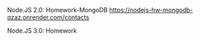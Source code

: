 Node.JS 2.0: Homework-MongoDB
https://nodejs-hw-mongodb-qzaz.onrender.com/contacts

Node.JS 3.0: Homework
